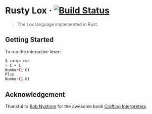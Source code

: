 # Rusty Lox · [![Build Status](https://travis-ci.org/aaronang/rustylox.svg?branch=master)](https://travis-ci.org/aaronang/rustylox)

>The Lox language implemented in Rust.

## Getting Started

To run the interactive lexer:

```bash
$ cargo run
> 1 + 1
Number(1.0)
Plus
Number(1.0)
```

## Acknowledgement

Thankful to [Bob Nystrom](https://twitter.com/munificentbob) for the awesome book [Crafting Interpreters](http://www.craftinginterpreters.com/).
